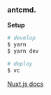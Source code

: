 ### antcmd.



**Setup**

```bash
# develop
$ yarn
$ yarn dev

# deploy
$ vc
```

[Nuxt.js docs](https://nuxtjs.org)
